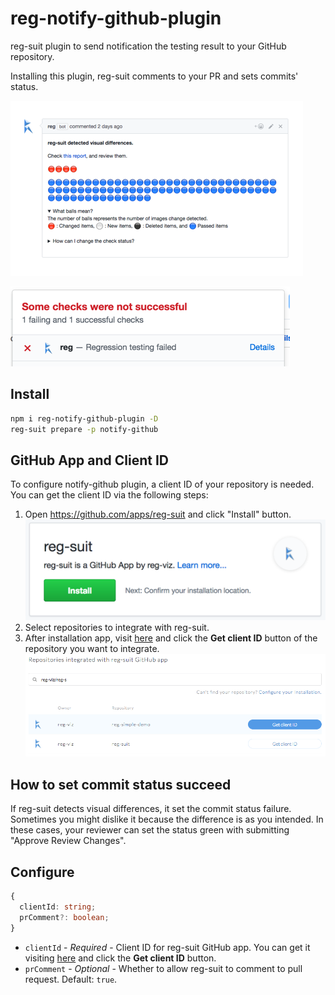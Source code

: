 # reg-notify-github-plugin
reg-suit plugin to send notification the testing result to your GitHub repository.

Installing this plugin, reg-suit comments to your PR and sets commits' status.

![](images/capt_pr_comment.png)

![](images/capt_status.png)

## Install

```sh
npm i reg-notify-github-plugin -D
reg-suit prepare -p notify-github
```

## GitHub App and Client ID
To configure notify-github plugin, a client ID of your repository is needed. You can get the client ID via the following steps:

1. Open https://github.com/apps/reg-suit and click "Install" button.  
![](images/capt_install_app.png)
1. Select repositories to integrate with reg-suit.
1. After installation app, visit [here](https://reg-viz.github.io/reg-suit/gh-app/) and click the **Get client ID** button of the repository you want to integrate.  
![](images/capt_client_id.png)


## How to set commit status succeed
If reg-suit detects visual differences, it set the commit status failure. Sometimes you might dislike it because the difference is as you intended. In these cases, your reviewer can set the status green with submitting "Approve Review Changes".

## Configure

```ts
{
  clientId: string;
  prComment?: boolean;
}
```

- `clientId` - *Required* - Client ID for reg-suit GitHub app. You can get it visiting [here](https://reg-viz.github.io/reg-suit/gh-app/) and click the **Get client ID** button.
- `prComment` - *Optional* - Whether to allow reg-suit to comment to pull request. Default: `true`.
